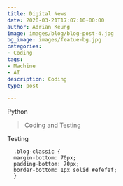 ```yaml
---
title: Digital News
date: 2020-03-21T17:07:10+00:00
author: Adrian Keung
image: images/blog/blog-post-4.jpg
bg_image: images/featue-bg.jpg
categories:
- Coding
tags:
- Machine
- AI
description: Coding
type: post

---
```

Python

> Coding and Testing

Testing

      .blog-classic {
      margin-bottom: 70px;
      padding-bottom: 70px;
      border-bottom: 1px solid #efefef;
      }